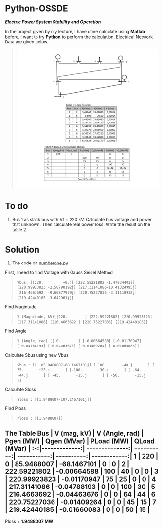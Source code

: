 # Python-OSSDE

***Electric Power System Stability and Operation***

In the project given by my lecture, I have done calculate using **Matlab** before. I want to try **Python** to perform the calculation. Electrical Network Data are given below.

>![problem](./img/problem.jpg)

# To do
1. Bus 1 as slack bus with V1 = 220 kV. Calculate bus voltage and power that unknown. Then calculate real power loss. Write the result on the table 2.

# Solution

1. The code on [numberone.py](./numberone.py)

First, I need to find Voltage with Gauss Seidel Method
>`Vbus: [[220.         +0.j] [222.59221802 -1.47934401j] [220.99923823 -2.58790192j] [217.31141086-10.41324995j] [216.4663692  -9.66877979j] [220.75227036 -3.11118912j] [219.42440185 -3.642961j]]`

Find Magintude
>`V (Magnitude, kV)[[220.        ]
 [222.59221802]
 [220.99923823]
 [217.31141086]
 [216.4663692 ]
 [220.75227036]
 [219.42440185]]`

Find Angle
>`V (Angle, rad)
 [[ 0.        ]
 [-0.00664588]
 [-0.01170947]
 [-0.04788193]
 [-0.04463676]
 [-0.01409264]
 [-0.01660083]]`

Calculate Sbus using new Vbus
>`Sbus :
 [[  85.9488007-68.1467101j]
 [ 100.       +40.j       ]
 [  75.       +25.j       ]
 [-100.       -30.j       ]
 [ -64.       -44.j       ]
 [ -45.       -15.j       ]
 [ -50.       -15.j       ]]`

Calculate Sloss
>`Sloss : [[1.9488007-107.1467101j]]`

Find Ploss
>`Ploss : [[1.9488007]]`

The Table
Bus | V (mag, kV) | V (Angle, rad) | Pgen (MW)  | Qgen (MVar) | PLoad (MW) | QLoad (MVar) |
:-:|-------------:| --------------:| ----------:| -----------:| ----------:| ------------:|
1 | 220           | 0              | **85.9488007** | **-68.1467101** | 0          | 0            |
2 | **222.59221802**  | **-0.00664588**    | 100        | 40          | 0          | 0            |
3 | **220.99923823**  | **-0.01170947**    | 75         | 25          | 0          | 0            |
4 | **217.31141086**  | **-0.04788193**    | 0          | 0           | 100        | 30           |
5 | **216.4663692**   | **-0.04463676**    | 0          | 0           | **64**     | **44**       |
6 | **220.75227036**  | **-0.01409264**    | 0          | 0           | 45         | 15           |
7 | **219.42440185**  | **-0.01660083**    | 0          | 0           | 50         | 15           |
---
Ploss = **1.9488007 MW**